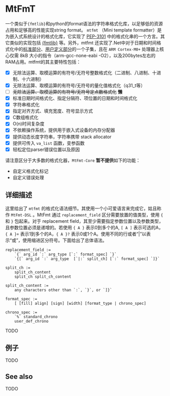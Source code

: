 # MtFmT
一个类似于`{fmtlib}`和python的format语法的字符串格式化库，以足够低的资源占用和足够高的性能实现string format。
`mtfmt` （Mini template formatter）是为嵌入式系统设计的格式化库，它实现了 [PEP-3101](https://peps.python.org/pep-3101/) 中的格式化串的一个方言。其它类似的实现包括 [{fmtlib}](https://fmt.dev/latest/syntax.html) 等。另外，mtfmt 还实现了.Net中对于日期和时间格式化中的[标准部分](https://learn.microsoft.com/zh-cn/dotnet/standard/base-types/standard-date-and-time-format-strings)、[用户定义部分](https://learn.microsoft.com/zh-cn/dotnet/standard/base-types/custom-date-and-time-format-strings)的一个子集，且在 `ARM Cortex-M0+` 处理器上核心仅需 8kB 大小的指令（arm-gcc-none-eabi -O2），以及200bytes左右的RAM占用。mtfmt的其主要特性包括：

* [X] 无除法运算、取模运算的有符号/无符号整数格式化（二进制、八进制、十进制、十六进制）
* [X] 无除法运算、取模运算的有符号/无符号的量化值格式化（q31_t等）
* [ ] ~~无除法运算、取模运算的有符号/无符号定点数格式化~~  **懒**
* [X] 标准日期时间格式化、指定分隔符、项位置的日期和时间格式化
* [X] 字符串格式化
* [X] 指定对齐方式、填充宽度、符号显示方式
* [X] C数组格式化
* [X] O(n)时间复杂度
* [X] 不依赖操作系统，提供用于嵌入式设备的内存分配器
* [X] 提供动态长度字符串，字符串携带 stack allocator
* [X] 提供可传入 `va_list` 函数，变参函数
* [X] 轻松定位parser错误位置以及原因

请注意区分于大多数的格式化器，`MtFmt-Core` **暂不提供**如下的功能：

* 自定义格式化标记
* 自定义错误处理

## 详细描述

这里给出了 `mtfmt` 的格式化语法细节。其使用一个小可爱语言来完成它，姑且称作 `MtFmt-DSL` 。MtFmt 通过 `replacement_field` 区分需要放置的值类型，使用 `{` 和 `}` 包起来。对于 replacement field，其至少需要指定参数位置以及参数类型，且参数位置必须是递增的。若使用 `{ A }` 表示0到多个的A, `[ A ]` 表示可选的A，`{ A }+` 表示1到多个的A，`{ A }?` 表示0或1个A。使用不同的行或者“|”以表示“或”，使用缩进区分符号。下面给出了总体语法。

```plaintext
replacement_field :=
    `{` arg_id `:` arg_type [`:` format_spec] `}`
    `{[` arg_id `:` arg_type  [`|:` split_ch] [`:` format_spec] `]}`

split_ch :=
    split_ch_content
    split_ch split_ch_content

split_ch_content :=
    any characters other than `:`, `}`, or `]}`

format_spec :=
    [ [fill] align] [sign] [width] [format_type | chrono_spec]

chrono_spec :=
    `%` standard_chrono
    user_def_chrono
```

TODO

## 例子

TODO

## See also

TODO


